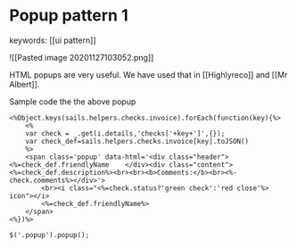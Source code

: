 # Popup pattern 1
keywords: [[ui pattern]]

![[Pasted image 20201127103052.png]]

HTML popups are very useful. We have used that in [[Highlyreco]] and [[Mr Albert]]. 

Sample code the the above popup
```
<%Object.keys(sails.helpers.checks.invoice).forEach(function(key){%>
	<%
	var check = _.get(i.details,'checks['+key+']',{});
	var check_def=sails.helpers.checks.invoice[key].toJSON()
	%>
	<span class='popup' data-html='<div class="header"><%=check_def.friendlyName 	</div><div class="content"><%=check_def.description%><br><br><b>Comments:</b><br><%-check.comments%></div>'>
		<br><i class="<%=check.status?'green check':'red close'%> icon"></i>
		<%=check_def.friendlyName%>
	</span>
<%})%>

```

```
$('.popup').popup();
```